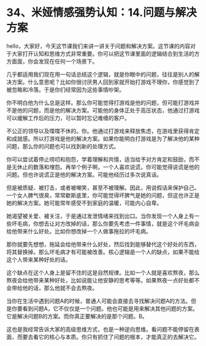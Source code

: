 # 34、米娅情感强势认知：14.问题与解决方案 

hello，大家好，今天这节课我们来讲一讲关于问题和解决方案。这节课的内容对于大家打开认知和思维方式非常重要。你可以把这节课里面的逻辑结合到生活的方方面面，你会发现在任何一个场景下。

几乎都适用我们现在用一句话总结这个逻辑，就是你眼中的问题，往往是别人的解决方案。什么意思呢？比如你很讨厌男人回到家就开始打游戏不理你，你感觉到了被忽略和冷落。于是你们经常因为这些事情吵架。

你不明白他为什么总是这样。那么你可能觉得打游戏是他的问题，但可能打游戏并不是他的问题，而是他的解决方案。可能他的身体正处于高压状态，他通过打游戏可以缓解工作后的压力，可以暂时忘记难缠的客户。

不公正的领导以及喋喋不休的。你。他通过打游戏来释放焦虑，在游戏里获得肯定和成就感。所以打游戏是他的解决方案。如果你能明白打游戏是为了解决他的某种问题，那么你的问题也可以找到新的处理方式。

你可以尝试着停止唠叨和抱怨，学着理解和共情，适当给予对方肯定和鼓励，而不是无休止的数落和埋怨。再举个例子啊，一个人喜欢说谎，你可能觉得说谎是他的问题。但也许说谎正是他的解决方案。可能他经历过多次说真话。

但是被质疑、被打击，或者被嘲笑，甚至不被理解。因此，用说假话来保护自己。一个女人脾气很臭，常常歇斯底里，你可能觉得坏脾气是她的问题，但这也许正是她的解决方案。她可能常年感受不到家庭的温暖，可能内心自卑。

她渴望被关爱、被关注，于是通过发泄情绪来找到出口。当你发现一个人身上有一些坏毛病，你想去让对方改掉的话，那么你要先考虑一件事情，就是这个坏毛病会给他带来什么好处。比如你想改掉一个人做事拖拉的坏毛病。

那你就要先想想，拖延会给他带来什么好处，然后找到能够替代这个好处的东西，将其替换掉。那么坏毛病才有可能被改善。核心逻辑是一个人的缺点，如果不能给这个人带来某种好处的话。

这个缺点在这个人身上是留不住的这是自然规律。比如一个人就是喜欢熬夜，那么熬夜会给他带来某种好处，比如说能让他安静的思考等等。如果熬夜一点好处都不会带给他的话，那么他就不会去熬夜。

当你在生活中遇到问题A的时候，普通人可能会直接去寻找解决问题A的方法。但是你要看到问题A，它不仅仅是一个问题。他也可能是用来解决其他问题的方案。它是解决问题B的方案。而你真正要解决的是那个问题。B。

这也是我经常告诉大家的高级思维方式，也是一种逆向思维。看问题不能停留在表面，而要去看它的核心与本质。你只有抓住了问题的根本，才能真正的去解决它。


